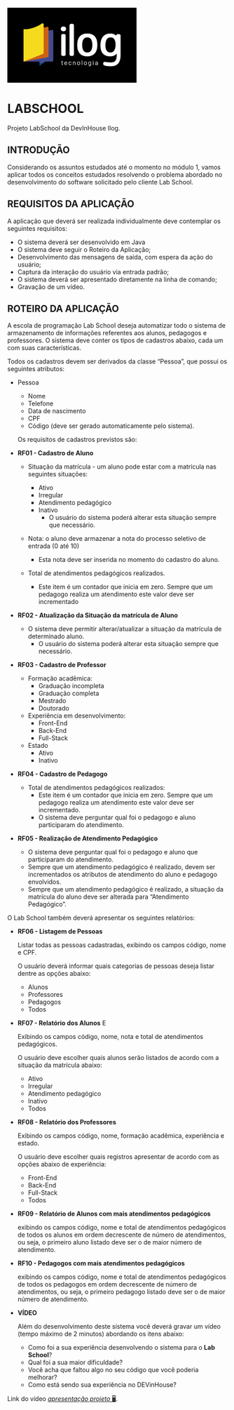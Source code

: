 ![Ilog](/ilog.png)

# LABSCHOOL
Projeto LabSchool da DevInHouse Ilog.

## INTRODUÇÃO
<p>Considerando os assuntos estudados até o momento no módulo 1, vamos aplicar todos os conceitos estudados resolvendo o problema abordado no desenvolvimento do software solicitado pelo cliente Lab School.</p>

## REQUISITOS DA APLICAÇÃO
<p>A aplicação que deverá ser realizada individualmente deve contemplar os seguintes requisitos:</p>

- O sistema deverá ser desenvolvido em Java
- O sistema deve seguir o Roteiro da Aplicação;
- Desenvolvimento das mensagens de saída, com espera da ação do usuário;
- Captura da interação do usuário via entrada padrão;
- O sistema deverá ser apresentado diretamente na linha de comando;
- Gravação de um vídeo.

## ROTEIRO DA APLICAÇÃO
<p>A escola de programação Lab School deseja automatizar todo o sistema de armazenamento de informações referentes aos alunos, pedagogos e professores. 
O sistema deve conter os tipos de cadastros abaixo, cada um com suas características. </p>

<p>Todos os cadastros devem ser derivados da classe “Pessoa”, que possui os seguintes atributos:</p>

- Pessoa
  - Nome
  - Telefone
  - Data de nascimento
  - CPF
  - Código  (deve ser gerado automaticamente pelo sistema).
  
  <p>Os requisitos de cadastros previstos são:</p>
 
- **RF01 - Cadastro de Aluno**
  - Situação da matrícula - um aluno pode estar com a matrícula nas seguintes situações:  
    - Ativo
    - Irregular
    - Atendimento pedagógico
    - Inativo
      - O usuário do sistema poderá alterar esta situação sempre que necessário.</p>
  
  - Nota: o aluno deve armazenar a nota do processo seletivo de entrada (0 até 10)
    - Esta nota deve ser inserida no momento do cadastro do aluno.
  - Total de atendimentos pedagógicos realizados.
    - Este item é um contador que inicia em zero. Sempre que um pedagogo realiza um atendimento este valor deve ser incrementado
    
- **RF02 - Atualização da Situação da matrícula de Aluno**
  - O sistema deve permitir alterar/atualizar a situação da matrícula de determinado aluno.
    - O usuário do sistema poderá alterar esta situação sempre que necessário.
    
- **RF03 - Cadastro de Professor**
  - Formação acadêmica:
    - Graduação incompleta
    - Graduação completa
    - Mestrado
    - Doutorado
  - Experiência em desenvolvimento:
    - Front-End
    - Back-End
    - Full-Stack
  - Estado
    - Ativo
    - Inativo
- **RF04 - Cadastro de Pedagogo**
  - Total de atendimentos pedagógicos realizados:
    - Este item é um contador que inicia em zero. Sempre que um pedagogo realiza um atendimento este valor deve ser incrementado.
    - O sistema deve perguntar qual foi o pedagogo e aluno participaram do atendimento.
    
- **RF05 - Realização de Atendimento Pedagógico**
  - O sistema deve perguntar qual foi o pedagogo e aluno que participaram do atendimento.
  - Sempre que um atendimento pedagógico é realizado, devem ser incrementados os atributos de atendimento do aluno e pedagogo envolvidos.
  - Sempre que um atendimento pedagógico é realizado, a situação da matrícula do aluno deve ser alterada para “Atendimento Pedagógico”.
  
<p>O Lab School também deverá apresentar os seguintes relatórios:</p>

- **RF06 - Listagem de Pessoas**
  <p>Listar todas as pessoas cadastradas, exibindo os campos código, nome e CPF.</p> 
  <p>O usuário deverá informar quais categorias de pessoas deseja listar dentre as opções abaixo:</p>
  
    - Alunos
    - Professores
    - Pedagogos
    - Todos

- **RF07 - Relatório dos Alunos** E
  <p>Exibindo os campos código, nome, nota e total de atendimentos pedagógicos.</p>
  <p>O usuário deve escolher quais alunos serão listados de acordo com a situação da matrícula abaixo:</p>
  
  - Ativo
  - Irregular
  - Atendimento pedagógico
  - Inativo
  - Todos
  
- **RF08 - Relatório dos Professores**
  <p>Exibindo os campos código, nome, formação acadêmica, experiência e estado.</p>
  <p>O usuário deve escolher quais registros apresentar de acordo com as opções abaixo de experiência:</p>
  
  - Front-End
  - Back-End
  - Full-Stack
  - Todos

- **RF09 - Relatório de Alunos com mais atendimentos pedagógicos**
  <p>exibindo os campos código, nome e total de atendimentos pedagógicos de todos os alunos em ordem decrescente de número de atendimentos, ou seja, o primeiro aluno listado deve ser o de maior número de atendimento. </p>

- **RF10 - Pedagogos com mais atendimentos pedagógicos**
  <p>exibindo os campos código, nome e total de atendimentos pedagógicos de todos os pedagogos em ordem decrescente de número de atendimentos, ou seja, o primeiro pedagogo listado deve ser o de maior número de atendimento.</p> 
  
- **VÍDEO**
  <p>Além do desenvolvimento deste sistema você deverá gravar um vídeo (tempo máximo de 2 minutos) abordando os itens abaixo:</p>
  
    - Como foi a sua experiência desenvolvendo o sistema para o **Lab School**?
    - Qual foi a sua maior dificuldade?
    - Você acha que faltou algo no seu código que você poderia melhorar?
    - Como está sendo sua experiência no DEVinHouse?

Link do vídeo [*apresentação projeto* 🖥](https://duckduckgo.com "Módulo I").
  



  
  


